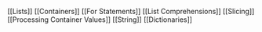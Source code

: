 [[Lists]]
[[Containers]]
[[For Statements]]
[[List Comprehensions]]
[[Slicing]]
[[Processing Container Values]]
[[String]]
[[Dictionaries]]
